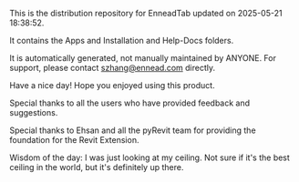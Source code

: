This is the distribution repository for EnneadTab updated on 2025-05-21 18:38:52.

It contains the Apps and Installation and Help-Docs folders.

It is automatically generated, not manually maintained by ANYONE.
For support, please contact szhang@ennead.com directly.

Have a nice day! Hope you enjoyed using this product.

Special thanks to all the users who have provided feedback and suggestions.

Special thanks to Ehsan and all the pyRevit team for providing the foundation for the Revit Extension.



Wisdom of the day:
I was just looking at my ceiling. Not sure if it's the best ceiling in the world, but it's definitely up there.
